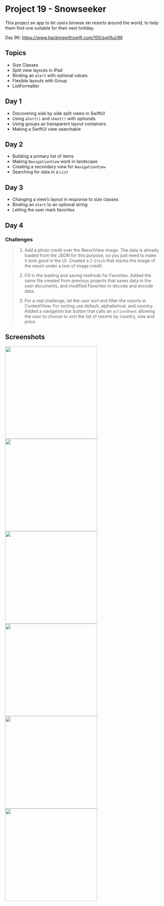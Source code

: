# Project 19 - Snowseeker

This project an app to let users browse ski resorts around the world, to help them find one suitable for their next holiday.

Day 96: https://www.hackingwithswift.com/100/swiftui/96

## Topics

- Size Classes
- Split view layouts in iPad
- Binding an `alert` with optional values
- Flexible layouts with Group
- ListFormatter

## Day 1

- Discovering side by side split views in SwiftUI
- Using `alert()` and `sheet()` with optionals
- Using groups as transparent layout containers
- Making a SwiftUI view searchable

## Day 2

- Building a primary list of items
- Making `NavigationView` work in landscape
- Creating a secondary view for `NavigationView`
- Searching for data in a `List`


## Day 3

- Changing a view’s layout in response to size classes
- Binding an `alert` to an optional string
- Letting the user mark favorites

## Day 4

### Challenges

>1. Add a photo credit over the ResortView image. The data is already loaded from the JSON for this purpose, so you just need to make it look good in the UI.
Created a `Z-Stack` that stacks the image of the resort under a text of image credit.

>2. Fill in the loading and saving methods for Favorites.
Added the same file created from previous projects that saves data in the user documents, and modified Favorites to decode and encode data.

>3. For a real challenge, let the user sort and filter the resorts in ContentView. For sorting use default, alphabetical, and country.
Added a navigation bar button that calls an `actionSheet` allowing the user to choose to sort the list of resorts by country, size and price.

## Screenshots

<img src="Screenshots/Screenshot 1.png" width="300"/> <img src="Screenshots/Screenshot 2.png" width="300"/> 
<img src="Screenshots/Screenshot 3.png" width="300"/> <img src="Screenshots/Screenshot 4.png" width="300"/>
<img src="Screenshots/Screenshot 5.png" width="300"/> <img src="Screenshots/Screenshot 6.png" width="300"/>

